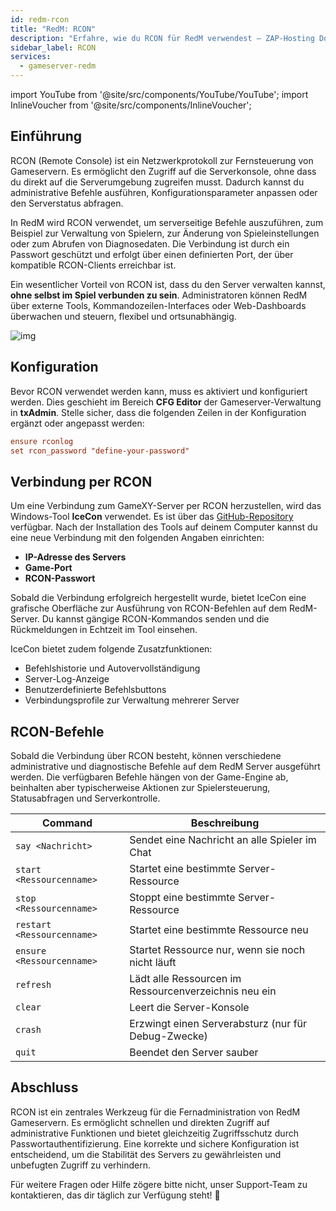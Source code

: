 ```yaml
---
id: redm-rcon
title: "RedM: RCON"
description: "Erfahre, wie du RCON für RedM verwendest – ZAP-Hosting Dokumentation"
sidebar_label: RCON
services:
  - gameserver-redm
---
```


import YouTube from '@site/src/components/YouTube/YouTube';
import InlineVoucher from '@site/src/components/InlineVoucher';

## Einführung

RCON (Remote Console) ist ein Netzwerkprotokoll zur Fernsteuerung von Gameservern. Es ermöglicht den Zugriff auf die Serverkonsole, ohne dass du direkt auf die Serverumgebung zugreifen musst. Dadurch kannst du administrative Befehle ausführen, Konfigurationsparameter anpassen oder den Serverstatus abfragen.

In RedM wird RCON verwendet, um serverseitige Befehle auszuführen, zum Beispiel zur Verwaltung von Spielern, zur Änderung von Spieleinstellungen oder zum Abrufen von Diagnosedaten. Die Verbindung ist durch ein Passwort geschützt und erfolgt über einen definierten Port, der über kompatible RCON-Clients erreichbar ist.

Ein wesentlicher Vorteil von RCON ist, dass du den Server verwalten kannst, **ohne selbst im Spiel verbunden zu sein**. Administratoren können RedM über externe Tools, Kommandozeilen-Interfaces oder Web-Dashboards überwachen und steuern, flexibel und ortsunabhängig.

![img](https://screensaver01.zap-hosting.com/index.php/s/iEAHnZ6FnQdWn7e/preview)

<InlineVoucher />



## Konfiguration

Bevor RCON verwendet werden kann, muss es aktiviert und konfiguriert werden. Dies geschieht im Bereich **CFG Editor** der Gameserver-Verwaltung in **txAdmin**. Stelle sicher, dass die folgenden Zeilen in der Konfiguration ergänzt oder angepasst werden:

```cfg
ensure rconlog
set rcon_password "define-your-password"
```



## Verbindung per RCON

Um eine Verbindung zum GameXY-Server per RCON herzustellen, wird das Windows-Tool **IceCon** verwendet. Es ist über das [GitHub-Repository](https://github.com/icedream/icecon) verfügbar. Nach der Installation des Tools auf deinem Computer kannst du eine neue Verbindung mit den folgenden Angaben einrichten:

- **IP-Adresse des Servers**  
- **Game-Port**  
- **RCON-Passwort**

Sobald die Verbindung erfolgreich hergestellt wurde, bietet IceCon eine grafische Oberfläche zur Ausführung von RCON-Befehlen auf dem RedM-Server. Du kannst gängige RCON-Kommandos senden und die Rückmeldungen in Echtzeit im Tool einsehen.

IceCon bietet zudem folgende Zusatzfunktionen:

- Befehlshistorie und Autovervollständigung  
- Server-Log-Anzeige  
- Benutzerdefinierte Befehlsbuttons  
- Verbindungsprofile zur Verwaltung mehrerer Server



## RCON-Befehle

Sobald die Verbindung über RCON besteht, können verschiedene administrative und diagnostische Befehle auf dem RedM Server ausgeführt werden. Die verfügbaren Befehle hängen von der Game-Engine ab, beinhalten aber typischerweise Aktionen zur Spielersteuerung, Statusabfragen und Serverkontrolle.

| Command                    | Beschreibung                                          |
| -------------------------- | ----------------------------------------------------- |
| `say <Nachricht>`          | Sendet eine Nachricht an alle Spieler im Chat         |
| `start <Ressourcenname>`   | Startet eine bestimmte Server-Ressource               |
| `stop <Ressourcenname>`    | Stoppt eine bestimmte Server-Ressource                |
| `restart <Ressourcenname>` | Startet eine bestimmte Ressource neu                  |
| `ensure <Ressourcenname>`  | Startet Ressource nur, wenn sie noch nicht läuft      |
| `refresh`                  | Lädt alle Ressourcen im Ressourcenverzeichnis neu ein |
| `clear`                    | Leert die Server-Konsole                              |
| `crash`                    | Erzwingt einen Serverabsturz (nur für Debug-Zwecke)   |
| `quit`                     | Beendet den Server sauber                             |

## Abschluss

RCON ist ein zentrales Werkzeug für die Fernadministration von RedM Gameservern. Es ermöglicht schnellen und direkten Zugriff auf administrative Funktionen und bietet gleichzeitig Zugriffsschutz durch Passwortauthentifizierung. Eine korrekte und sichere Konfiguration ist entscheidend, um die Stabilität des Servers zu gewährleisten und unbefugten Zugriff zu verhindern.

Für weitere Fragen oder Hilfe zögere bitte nicht, unser Support-Team zu kontaktieren, das dir täglich zur Verfügung steht! 🙂